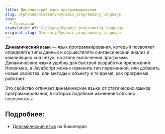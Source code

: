 ```yaml
---
title: Динамический язык программирования
slug: orphaned/Glossary/Dynamic_programming_language
tags:
  - Глоссарий
translation_of: Glossary/Dynamic_programming_language
original_slug: Glossary/Dynamic_programming_language
---
```


**Динамический язык** — язык программирования, который позволяет определять типы данных и осуществлять синтаксический анализ и компиляцию «на лету», на этапе выполнения программы. Динамические языки удобны для быстрой разработки приложений. Например, в JavaScript можно изменить тип переменной, или добавить новые свойства, или методы к объекту в то время, как программа работает.

Это свойство отличает динамические языки от статических языков программирования, в которых подобные изменения обычно невозможны.

## Подробнее:

- [Динамический язык](https://ru.wikipedia.org/wiki/%D0%94%D0%B8%D0%BD%D0%B0%D0%BC%D0%B8%D1%87%D0%B5%D1%81%D0%BA%D0%B8%D0%B9_%D1%8F%D0%B7%D1%8B%D0%BA_%D0%BF%D1%80%D0%BE%D0%B3%D1%80%D0%B0%D0%BC%D0%BC%D0%B8%D1%80%D0%BE%D0%B2%D0%B0%D0%BD%D0%B8%D1%8F) на Википедии
